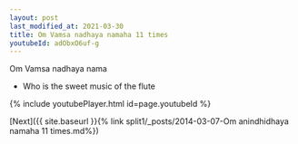 ```yaml
---
layout: post
last_modified_at: 2021-03-30
title: Om Vamsa nadhaya namaha 11 times
youtubeId: adObxO6uf-g
---
```

 
 
Om Vamsa nadhaya nama 
 
 -  Who is the sweet music of the flute 
 
  
 
  
 
 
 
 
 
 


{% include youtubePlayer.html id=page.youtubeId %}
 
[Next]({{ site.baseurl }}{% link  split1/_posts/2014-03-07-Om anindhidhaya namaha 11 times.md%})
 
